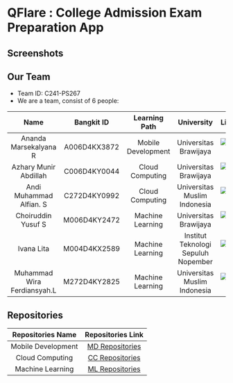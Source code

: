 # QFlare : College Admission Exam Preparation App
## Screenshots
## Our Team
* Team ID: C241-PS267
* We are a team, consist of 6 people:

| Name                        |  Bangkit ID   |   Learning Path      |           University                | LinkedIn |
| :-------------------------: | :-----------: | :------------------: | :---------------------------------: | :------: |
| Ananda Marsekalyana R       |  A006D4KX3872 | Mobile Development   | Universitas Brawijaya               | [![LinkedIn](https://img.shields.io/badge/linkedin-%230077B5.svg?style=for-the-badge&logo=linkedin&logoColor=white)](https://www.linkedin.com/in/ananda-marsekalyana-a4746a232/) |
| Azhary Munir Abdillah       |  C006D4KY0044 | Cloud Computing      | Universitas Brawijaya               | [![LinkedIn](https://img.shields.io/badge/linkedin-%230077B5.svg?style=for-the-badge&logo=linkedin&logoColor=white)](https://www.linkedin.com/in/azhary-munir-abdillah/) |
| Andi Muhammad Alfian. S     |  C272D4KY0992 | Cloud Computing      | Universitas Muslim Indonesia        | [![LinkedIn](https://img.shields.io/badge/linkedin-%230077B5.svg?style=for-the-badge&logo=linkedin&logoColor=white)](https://www.linkedin.com/in/andiaalfiann/) |
| Choiruddin Yusuf S          |  M006D4KY2472 | Machine Learning     | Universitas Brawijaya               | [![LinkedIn](https://img.shields.io/badge/linkedin-%230077B5.svg?style=for-the-badge&logo=linkedin&logoColor=white)](https://www.linkedin.com/in/choiruddin-yusuf-setyawardhana/) |
| Ivana Lita                  |  M004D4KX2589 | Machine Learning     | Institut Teknologi Sepuluh Nopember | [![LinkedIn](https://img.shields.io/badge/linkedin-%230077B5.svg?style=for-the-badge&logo=linkedin&logoColor=white)](https://www.linkedin.com/in/ivanalita/) |
| Muhammad Wira Ferdiansyah.L |  M272D4KY2825 | Machine Learning     | Universitas Muslim Indonesia        | [![LinkedIn](https://img.shields.io/badge/linkedin-%230077B5.svg?style=for-the-badge&logo=linkedin&logoColor=white)](https://www.linkedin.com/in/wiraafrdiansyh/) |

## Repositories

|    Repositories Name     |                                Repositories Link                                         |
| :----------------------: | :--------------------------------------------------------------------------------------: |
|  Mobile Development      | [MD Repositories](https://github.com/Capstone-Buddies/qflare-front-end.git)              |
|  Cloud Computing         | [CC Repositories](https://github.com/Capstone-Buddies/qflare-back-end.git)               |
|  Machine Learning        | [ML Repositories](https://github.com/Capstone-Buddies/Machine-Learning.git)              |
